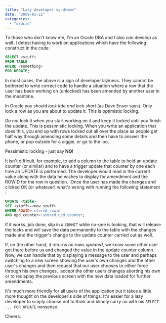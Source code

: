 ```yaml
---
title: "Lazy developer syndrome"
date: "2009-01-22"
categories: 
  - "oracle"
---
```


To those who don't know me, I'm an Oracle DBA and I also _can_ develop as well. I detest having to work on applications which have the following construct in the code:

```sql
SELECT <stuff>
FROM TABLE
WHERE <something>
FOR UPDATE;
```

In most cases, the above is a sign of developer laziness. They cannot be bothered to write correct code to handle a situation where a row that the user has been working on (unlocked) has been amended by another user in the meantime.

In Oracle you should _lock late and lock short_ (as Dave Ensor says). Only lock a row as you are about to update it. This is optimistic locking.

_Do not_ lock it when you start working on it and keep it locked until you finish the update. This is pessimistic locking. When you write an application that does this, you end up with rows locked out all over the place as people get half way through amending some details and then have to answer the phone, or pop outside for a ciggie, or go to the loo.

Pessimistic locking - just say **NO!**

It isn't difficult, for example, to add a column to the table to hold an update counter (or similar) and to have a trigger update that counter by one each time an UPDATE is performed. The developer would read in the current value along with the data he wishes to display for amendment and the ROWID for the row in question.  Once the user has made the changes and clicked OK (or whatever) what's wrong with running the following statement :

```sql
UPDATE <table>
SET <stuff>=<new_stuff>
WHERE ROWID=:stored_rowid
AND upd_counter=:stored_upd_counter;
```

If it works, job done, slip in a `COMMIT` while no-one is looking, that will release the locks and will save the data permanently to the table with the changes made and the trigger's change to the update counter carried out as well.

If, on the other hand, it returns _no rows updated_, we know some other user got there before us and changed the value in the update counter column. Now, we can handle that by displaying a message to the user and perhaps switching to a new screen showing the user's own changes and the other user's changes and then request that our user chooses to either force through his own changes,  accept the other users changes aborting his own or to redisplay the previous screen with the new data loaded for further amendments.

It's much more friendly for all users of the application but it takes a little more thought on the developer's side of things. It's easier for a lazy developer to simply choose not to think and blindly carry on with his `SELECT ... FOR UPDATE` nonsense.

Cheers.
